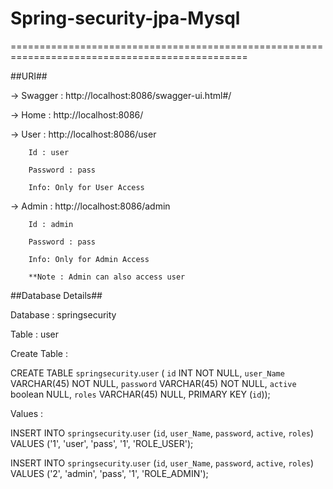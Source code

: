 # Spring-security-jpa-Mysql


===============================================================================================

##URI##

-> Swagger : http://localhost:8086/swagger-ui.html#/

-> Home : http://localhost:8086/

-> User : http://localhost:8086/user

		Id : user
		
		Password : pass
		
		Info: Only for User Access
		
-> Admin : http://localhost:8086/admin

		Id : admin
		
		Password : pass
		
		Info: Only for Admin Access
		
		**Note : Admin can also access user
		

##Database Details##

Database : springsecurity

Table : user

Create Table :

CREATE TABLE `springsecurity`.`user` (
  `id` INT NOT NULL,
  `user_Name` VARCHAR(45) NOT NULL,
  `password` VARCHAR(45) NOT NULL,
  `active` boolean  NULL,
  `roles` VARCHAR(45) NULL,
  PRIMARY KEY (`id`));

Values :

INSERT INTO `springsecurity`.`user` (`id`, `user_Name`, `password`, `active`, `roles`) VALUES ('1', 'user', 'pass', '1', 'ROLE_USER');

INSERT INTO `springsecurity`.`user` (`id`, `user_Name`, `password`, `active`, `roles`) VALUES ('2', 'admin', 'pass', '1', 'ROLE_ADMIN');



